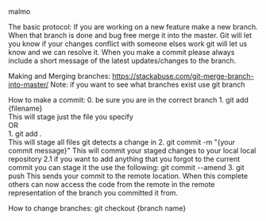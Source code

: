 malmo

The basic protocol:
    If you are working on a new feature make a new branch. When that branch is done and bug free merge it into the master. Git will let you know if your changes conflict with someone elses work git will let us know and we can resolve it. When you make a commit please always include a short message of the latest updates/changes to the branch. 

Making and Merging branches:
    https://stackabuse.com/git-merge-branch-into-master/
    Note: if you want to see what branches exist use git branch

How to make a commit:
    0. be sure you are in the correct branch
    1. git add {filename}   
        This will stage just the file you specify      
       OR         
    1. git add .  
        This will stage all files git detects a change in 
    2. git commit -m "{your commit message}"
        This will commit your staged changes to your local local repository 
        2.1 if you want to add anything that you forgot to the current commit you can stage it the use the following:
            git commit --amend 
    3. git push 
        This sends your commit to the remote location. When this complete others can now access the code from the remote in the remote representation of the branch you committed it from.

How to change branches:
    git checkout {branch name}